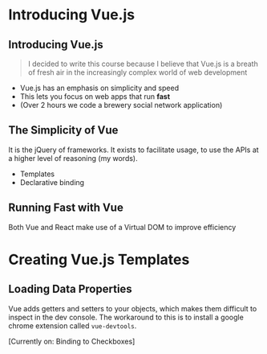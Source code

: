 # Introducing Vue.js

## Introducing Vue.js

> I decided to write this course because I believe that Vue.js is a breath of fresh air in the increasingly complex world of web development

- Vue.js has an emphasis on simplicity and speed
- This lets you focus on web apps that run **fast**
- (Over 2 hours we code a brewery social network application)

## The Simplicity of Vue

It is the jQuery of frameworks. It exists to facilitate usage, to use the APIs at a higher level of reasoning (my words).

- Templates
- Declarative binding

## Running Fast with Vue

Both Vue and React make use of a Virtual DOM to improve efficiency

# Creating Vue.js Templates

## Loading Data Properties

Vue adds getters and setters to your objects, which makes them difficult to inspect in the dev console. The workaround to this is to install a google chrome extension called `vue-devtools`.

[Currently on: Binding to Checkboxes]